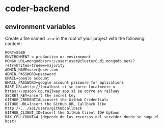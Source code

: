 # coder-backend

## environment variables

Create a file named `.env` in the root of your project with the following content:

```dotenv
PORT=8080
ENVIRONMENT = production or environment
MONGO_URL=mongodb+srv://user:user@cluster0.d1.mongodb.net/?retryWrites=true&w=majority
ADMIN_NAME=user@user.com
ADMIN_PASSWORD=password
EMAIL=google account
EMAIL_PASSWORD=google account password for aplications
BASE_URL=http://localhost si se corre localmente o https://upsoon.up.railway.app si se corre en railway
SECRET_KEY=insert the secret key
GITHUB_CREDENTIAL=insert the GitHub Credentials
GITHUB_URL=Insert the GitHub URL Callback like http://.../api/users/githubcallback
GITHUB_CLIENT_ID=Insert the GitHub Client ID# UpSoon
MAX_CPU_COUNT=4 (depende de los recursos del servidor donde se haga el host)
